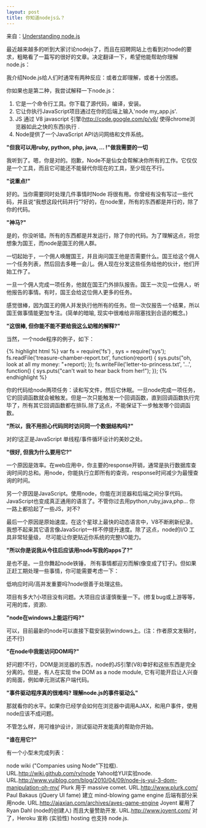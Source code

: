 ```yaml
---
layout: post
title: 你知道nodejs么？
---
```


来自：[Understanding node.js](http://debuggable.com/posts/understanding-node-js:4bd98440-45e4-4a9a-8ef7-0f7ecbdd56cb)

最近越来越多的听到大家讨论nodejs了，而且在招聘网站上也看到对node的要求，粗略看了一篇写的很好的文章。决定翻译一下，希望他能帮助你理解node.js：

我介绍Node.js给人们时通常有两种反应：或者立即理解，或者十分困惑。

你如果也是第二种，我尝试解释一下node.js：

1. 它是一个命令行工具。你下载了源代码，编译，安装。
2. 它让你执行JavaScript项目通过在你的后端上输入'node my_app.js'.
3. JS 通过 V8 javascript 引擎(http://code.google.com/p/v8/ 使得chrome浏览器如此之快的东西)执行 .
4. Node提供了一个JavaScript API访问网络和文件系统。

**"但我可以用ruby, python, php, java, … !"做我需要的一切**

我听到了。嗯，你是对的。抱歉，Node不是仙女会帮解决你所有的工作。它仅仅是一个工具，而且它可能还不能替代你现在的工具，至少现在不行。

**"说重点!"**

好的。当你需要同时处理几件事情时Node 将很有用。你曾经有没有写过一些代码，并且说“我想这段代码并行”?好的，在node里，所有的东西都是并行的，除了你的代码。

**"神马?"**

是的，你没听错。所有的东西都是并发运行，除了你的代码。为了理解这点，将您想象为国王，而node是国王的佣人群。

一切起始于，一个佣人唤醒国王，并且询问国王他是否需要什么。国王给这个佣人一个任务列表，然后回去多睡一会儿。佣人现在分发这些任务给他的伙计，他们开始工作了。

一旦一个佣人完成一项任务，他就在国王门外排队报告。国王一次见一位佣人，听他报告的事情。有时，国王会给这位佣人更多的任务。

感觉很棒，因为国王的佣人并发执行他所有的任务。但一次仅报告一个结果，所以国王做事情能更加专注。(简单的暗喻, 现实中很难给非阻塞找到合适的概念。)

**"这很棒, 但你能不能不要给我这么幼稚的解释?"**

当然，一个node程序的例子，如下：

{% highlight html %}
var fs = require('fs')
, sys = require('sys');
fs.readFile('treasure-chamber-report.txt', function(report) {
    sys.puts("oh, look at all my money: "+report);
});
fs.writeFile('letter-to-princess.txt', '...', function() {
    sys.puts("can't wait to hear back from her!");
});
{% endhighlight %}

你的代码给node两项任务：读和写文件，然后它休眠。一旦node完成一项任务，它的回调函数就会被触发。但是一次只能触发一个回调函数，直到回调函数执行完毕了，所有其它回调函数都在排队.除了这点，不能保证下一步触发哪个回调函数。

**"所以，我不用担心代码同时访问同一个数据结构吗?"**

对的!这正是JavaScript 单线程/事件循环设计的美妙之处。

**"很好, 但我为什么要用它?"**

一个原因是效率。在web应用中，你主要的response开销，通常是执行数据库查询时间的总和。用node，你能执行立即所有的查询，response时间减少为最慢查询的时间。

另一个原因是JavaScript。使用node，你能在浏览器和后端之间分享代码。JavaScript也变成真正通用的语言了。不管你过去用python,ruby,java,php… 你一路上都拾起了一些JS，对不?

最后一个原因是原始速度。在这个星球上最快的动态语言中，V8不断刷新纪录。我想不起来其它语言像JavaScript一样不停提升速度。除了这点，node的I/O 工具非常轻量级， 尽可能让你更贴近你系统的完整I/O能力。

**"所以你是说我从今往后应该用node写我的apps了?"**

是也不是。一旦你舞起node铁锤， 所有事情都迎刃而解(像变成了钉子)。但如果正赶工期处理一些事情，你可能需要考虑一下：

低响应时间/高并发重要吗?node很善于处理这些。

项目有多大?小项目没有问题。大项目应该谨慎衡量一下。(修复bug或上游等等，可用的库，资源).

**"node在windows上能运行吗?"**

可以，目前最新的node可以直接下载安装到windows上。(注：作者原文发稿时，还不行)

**"在node中我能访问DOM吗?"**

好问题!不行，DOM是浏览器的东西，node的JS引擎(V8)幸好和这些东西是完全分离的。但是，有人在实现 the DOM as a node module, 它有可能开启让人兴奋的局面，例如单元测试客户端代码。

**"事件驱动程序真的很难吗? 理解node.js的事件驱动么"**

那就看你的水平。如果你已经学会如何在浏览器中调用AJAX，和用户事件，使用node应该不成问题。

不管怎么样，用可维护设计，测试驱动开发能真的帮助你开始。

**"谁在用它?"**

有一个小型未完成列表：

node wiki ("Companies using Node"下拉框). URL.http://wiki.github.com/ry/node
Yahoo给YUI实验node. URL.http://www.yuiblog.com/blog/2010/04/09/node-js-yui-3-dom-manipulation-oh-my/
Plurk 用于 massive comet. URL.http://www.plurk.com/
Paul Bakaus (jQuery UI fame) 建立 mind-blowing game engine 后端有部分采用node. URL.http://ajaxian.com/archives/aves-game-engine
Joyent 雇用了 Ryan Dahl (node的创建人) 而且大量赞助开发. URL.http://www.joyent.com/
对了，Heroku 宣称 (实验性) hosting 也支持 node.js.